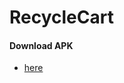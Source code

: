 # RecycleCart
#### Download APK
* [here](https://github.com/Coder481/RecycleCart/releases/download/Latest/recyclerCart_admin.v0.2.apk)
